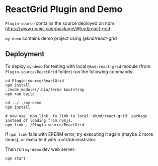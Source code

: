 # ReactGrid Plugin and Demo

`Plugin-source` contains the source deployed on npm  https://www.npmjs.com/package/@knd/react-grid.

`my-demo` contains demo project using @knd/react-grid

## Deployment

To deploy `my-demo` for testing with local `@knd/react-grid` module (from `Plugin-source/ReactGrid` folder) run the following commands:

```
cd Plugin-source/ReactGrid
npm install
./node_modules/.bin/lerna bootstrap
npm run build

cd ../../my-demo
npm install

# now use 'npm link' to link to local '@knd/react-grid' package instead of loading from npmjs.
npm link ../Plugin-source/ReactGrid
```

If `npm link` fails with EPERM error, try executing it again (maybe 2 more times), or execute it with root/Adnimistrator.

Then run `my-demo` dev web server:

```
npm start
```


